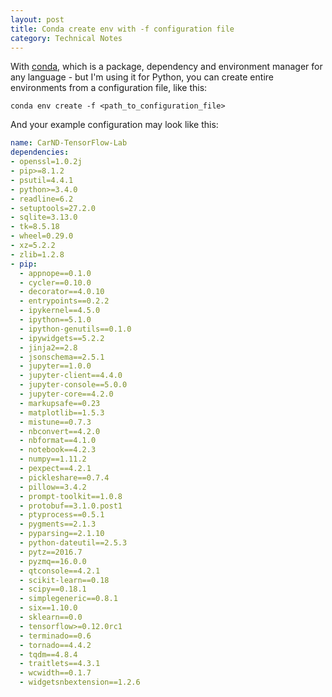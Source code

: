 ```yaml
---
layout: post
title: Conda create env with -f configuration file
category: Technical Notes
---
```

With [conda](http://conda.pydata.org/docs/intro.html), which is a package, dependency and environment manager for any language - but I'm using it for Python, you can create entire environments from a configuration file, like this:

~~~ shell
conda env create -f <path_to_configuration_file>
~~~

And your example configuration may look like this:

~~~ yml
name: CarND-TensorFlow-Lab
dependencies:
- openssl=1.0.2j
- pip>=8.1.2
- psutil=4.4.1
- python>=3.4.0
- readline=6.2
- setuptools=27.2.0
- sqlite=3.13.0
- tk=8.5.18
- wheel=0.29.0
- xz=5.2.2
- zlib=1.2.8
- pip:
  - appnope==0.1.0
  - cycler==0.10.0
  - decorator==4.0.10
  - entrypoints==0.2.2
  - ipykernel==4.5.0
  - ipython==5.1.0
  - ipython-genutils==0.1.0
  - ipywidgets==5.2.2
  - jinja2==2.8
  - jsonschema==2.5.1
  - jupyter==1.0.0
  - jupyter-client==4.4.0
  - jupyter-console==5.0.0
  - jupyter-core==4.2.0
  - markupsafe==0.23
  - matplotlib==1.5.3
  - mistune==0.7.3
  - nbconvert==4.2.0
  - nbformat==4.1.0
  - notebook==4.2.3
  - numpy==1.11.2
  - pexpect==4.2.1
  - pickleshare==0.7.4
  - pillow==3.4.2
  - prompt-toolkit==1.0.8
  - protobuf==3.1.0.post1
  - ptyprocess==0.5.1
  - pygments==2.1.3
  - pyparsing==2.1.10
  - python-dateutil==2.5.3
  - pytz==2016.7
  - pyzmq==16.0.0
  - qtconsole==4.2.1
  - scikit-learn==0.18
  - scipy==0.18.1
  - simplegeneric==0.8.1
  - six==1.10.0
  - sklearn==0.0
  - tensorflow>=0.12.0rc1
  - terminado==0.6
  - tornado==4.4.2
  - tqdm==4.8.4
  - traitlets==4.3.1
  - wcwidth==0.1.7
  - widgetsnbextension==1.2.6
~~~
